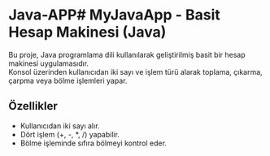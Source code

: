 # Java-APP# MyJavaApp - Basit Hesap Makinesi (Java)

Bu proje, Java programlama dili kullanılarak geliştirilmiş basit bir hesap makinesi uygulamasıdır.  
Konsol üzerinden kullanıcıdan iki sayı ve işlem türü alarak toplama, çıkarma, çarpma veya bölme işlemleri yapar.

## Özellikler

- Kullanıcıdan iki sayı alır.
- Dört işlem (+, -, *, /) yapabilir.
- Bölme işleminde sıfıra bölmeyi kontrol eder.
